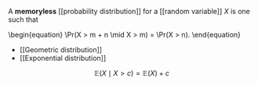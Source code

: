 A **memoryless** [[probability distribution]] for a [[random variable]] $X$ is one such that

\begin{equation}
\Pr(X > m + n \mid X > m) = \Pr(X > n).
\end{equation}

* [[Geometric distribution]]
* [[Exponential distribution]]

$$
\mathbb{E}\left(X \mid X > c\right) = \mathbb{E}(X) + c
$$